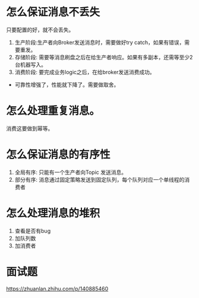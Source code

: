 # 怎么保证消息不丢失
只要配置的好，就不会丢失。
1. 生产阶段:生产者向Broker发送消息时，需要做好try catch，如果有错误，需要重发。
2. 存储阶段: 需要等消息刷盘之后在给生产者响应。如果有多副本，还需等至少2台机器写入。
3. 消费阶段: 要完成业务logic之后，在给broker发送消费成功。
* 可靠性增强了，性能就下降了。需要做取舍。
# 怎么处理重复消息。
消费这要做到幂等。
# 怎么保证消息的有序性
1. 全局有序: 只能有一个生产者向Topic 发送消息。
2. 部分有序: 消息通过固定策略发送到固定队列，每个队列对应一个单线程的消费者
# 怎么处理消息的堆积
1. 查看是否有bug
2. 加队列数
3. 加消费者

# 面试题
https://zhuanlan.zhihu.com/p/140885460